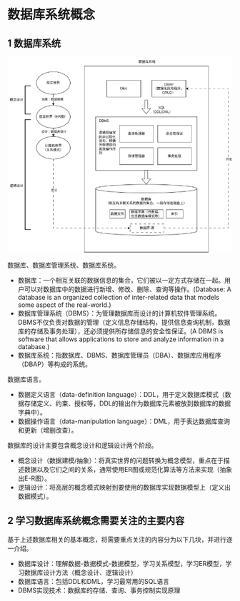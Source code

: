 ﻿# 数据库系统概念

## 1 数据库系统

![](https://raw.githubusercontent.com/yixy4app/images/picgo/202307302234607.png)

数据库、数据库管理系统、数据库系统。

* 数据库：一个相互关联的数据信息的集合，它们被以一定方式存储在一起。用户可以对数据库中的数据进行新增、修改、删除、查询等操作。(Database: A database is an organized collection of inter-related data that models some aspect of the real-world.)
* 数据库管理系统（DBMS）：为管理数据库而设计的计算机软件管理系统。DBMS不仅负责对数据的管理（定义信息存储结构，提供信息查询机制，数据库的存储及事务处理），还必须提供所存储信息的安全性保证。(A DBMS is software that allows applications to store and analyze information in a database.)
* 数据库系统：指数据库、DBMS、数据库管理员（DBA）、数据库应用程序（DBAP）等构成的系统。

数据库语言。

* 数据定义语言（data-definition language）：DDL，用于定义数据库模式（数据存储定义、约束、授权等，DDL的输出作为数据库元素被放到数据库的数据字典中）。
* 数据操作语言（data-manipulation language）：DML，用于表达数据库查询和更新（增删改查）。

数据库的设计主要包含概念设计和逻辑设计两个阶段。

* 概念设计（数据建模/抽象）：将真实世界的问题转换为概念模型，重点在于描述数据以及它们之间的关系，通常使用ER图或规范化算法等方法来实现（抽象出E-R图）。
* 逻辑设计：将高层的概念模式映射到要使用的数据库实现数据模型上（定义出数据模式）。

## 2 学习数据库系统概念需要关注的主要内容

基于上述数据库相关的基本概念，将需要重点关注的内容分为以下几块，并进行逐一介绍。

* 数据库设计：理解数据-数据模式-数据模型，学习关系模型，学习ER模型，学习数据库设计方法（概念设计、逻辑设计）
* 数据库语言：包括DDL和DML，学习最常用的SQL语言
* DBMS实现技术：数据库的存储、查询、事务控制实现原理
